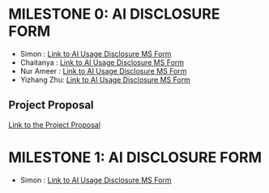 # MILESTONE 0: AI DISCLOSURE FORM
- Simon : [Link to AI Usage Disclosure MS Form](https://github.com/CMPT-276-FALL-2024/project-17-sunsets/blob/main/docs/ai-disclosure/M0_AI_Declaration_Form_%20Simon_Doan_301455974.pdf)
- Chaitanya : [Link to AI Usage Disclosure MS Form](https://github.com/CMPT-276-FALL-2024/project-17-sunsets/blob/main/docs/ai-disclosure/M0_AI_Declaration_Chaitanya_Mittal_301584364.pdf)
- Nur Ameer : [Link to AI Usage Disclosure MS Form](https://github.com/CMPT-276-FALL-2024/project-17-sunsets/blob/main/docs/ai-disclosure/P0_AI_Declaration_Nur%20Ameer_Nur%20Saidy_301575157.pdf)
- Yizhang Zhu: [Link to AI Usage Disclosure MS Form](https://github.com/CMPT-276-FALL-2024/project-17-sunsets/blob/main/docs/ai-disclosure/M0_AI_Declaration_Yizhang_Zhu_301571258.pdf)


## Project Proposal 
[Link to the Project Proposal](/docs/proposal/Milestone%200%20Proposal.pdf)

# MILESTONE 1: AI DISCLOSURE FORM 
- Simon : [Link to AI Usage Disclosure MS Form](/docs/ai-disclosure/M1/M1_AI_Declaration_Form_Simon_Doan_301455974.pdf)